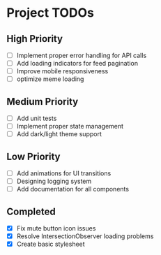 # Project TODOs

## High Priority
- [ ] Implement proper error handling for API calls
- [ ] Add loading indicators for feed pagination
- [ ] Improve mobile responsiveness
- [ ] optimize meme loading

## Medium Priority
- [ ] Add unit tests
- [ ] Implement proper state management
- [ ] Add dark/light theme support

## Low Priority
- [ ] Add animations for UI transitions
- [ ] Designing logging system
- [ ] Add documentation for all components

## Completed
- [x] Fix mute button icon issues
- [x] Resolve IntersectionObserver loading problems
- [x] Create basic stylesheet

